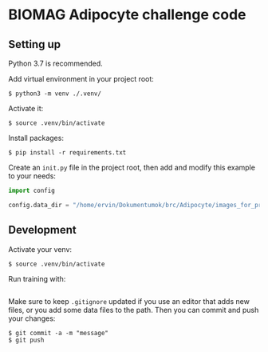 # BIOMAG Adipocyte challenge code

## Setting up
Python 3.7 is recommended.

Add virtual environment in your project root:

```shell script
$ python3 -m venv ./.venv/
```

Activate it:
```shell script
$ source .venv/bin/activate
```

Install packages:
```shell script
$ pip install -r requirements.txt
```

Create an `init.py` file in the project root, then add and modify this example to your needs:
```python
import config

config.data_dir = "/home/ervin/Dokumentumok/brc/Adipocyte/images_for_preview"
``` 

## Development
Activate your venv:
```shell script
$ source .venv/bin/activate
```

Run training with:
```
```

Make sure to keep `.gitignore` updated if you use an editor that adds new files, or you add 
some data files to the path. Then you can commit and push your changes:
```
$ git commit -a -m "message"
$ git push
```



